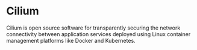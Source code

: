 # Cilium

Cilium is open source software for transparently securing the network connectivity between application services deployed using Linux container management platforms like Docker and Kubernetes.
